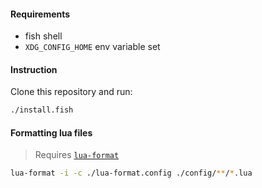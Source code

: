 #### Requirements
- fish shell
- `XDG_CONFIG_HOME` env variable set

#### Instruction
Clone this repository and run:

```sh
./install.fish
```

#### Formatting lua files
> Requires [`lua-format`](https://github.com/Koihik/LuaFormatter)

```sh
lua-format -i -c ./lua-format.config ./config/**/*.lua
```
